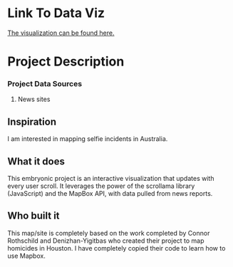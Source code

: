 
# Link To Data Viz

[The visualization can be found here.](https://samuelcornell.github.io/selfiemap/source/)


# Project Description

### Project Data Sources

1. News sites

## Inspiration

I am interested in mapping selfie incidents in Australia.

## What it does

This embryonic project is an interactive visualization that updates with every user scroll. It leverages the power of the scrollama library (JavaScript) and the MapBox API, with data pulled from news reports. 

## Who built it

This map/site is completely based on the work completed by Connor Rothschild and Denizhan-Yigitbas who created their project to map homicides in Houston. I have completely copied their code to learn how to use Mapbox.
 

